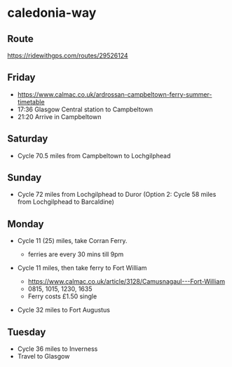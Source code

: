 # caledonia-way

## Route
https://ridewithgps.com/routes/29526124

## Friday
- https://www.calmac.co.uk/ardrossan-campbeltown-ferry-summer-timetable
- 17:36 Glasgow Central station to Campbeltown
- 21:20 Arrive in Campbeltown

## Saturday
- Cycle 70.5 miles from Campbeltown to Lochgilphead

## Sunday
- Cycle 72 miles from Lochgilphead to Duror
(Option 2: Cycle 58 miles from Lochgilphead to Barcaldine)


## Monday
- Cycle 11 (25) miles, take Corran Ferry.
    - ferries are every 30 mins till 9pm
    
- Cycle 11 miles, then take ferry to Fort William
    - https://www.calmac.co.uk/article/3128/Camusnagaul---Fort-William
    - 0815, 1015, 1230, 1635
    - Ferry costs £1.50 single
    
- Cycle 32 miles to Fort Augustus

## Tuesday
- Cycle 36 miles to Inverness
- Travel to Glasgow
